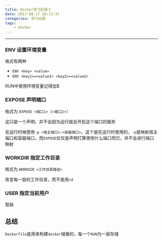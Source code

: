 ```yaml
---
title: Docker学习纪录③
date: 2017-08-17 10:13:31
categories: 学习纪录
tags:
    - docker
---
```

***

### ENV 设置环境变量

格式有两种
* `ENV <key> <value>`
* `ENV <key1>=<value1> <key2>=<value2>`

RUN中使用环境变量记得加$

### EXPOSE 声明端口

格式为 `EXPOSE <端口1> [<端口2>] `

这只是一个声明，并不会因为运行就会开启这个端口的服务

在运行时候使用`-p <宿主端口>:<容器端口>`，这个是在运行时使用的，`-p`是映射宿主端口和容器端口，而`EXPOSE`仅仅是声明打算使用什么端口而已，并不会进行端口映射
<!--more-->
### WORKDIR 指定工作目录

格式为 `WORKDIR <工作目录路径>`

改变每一层的工作目录，而不是用`cd `

### USER 指定当前用户

暂缺

## 总结

`Dockerfile`是用来构建`docker`镜像的，每一个`RUN`为一层存储



